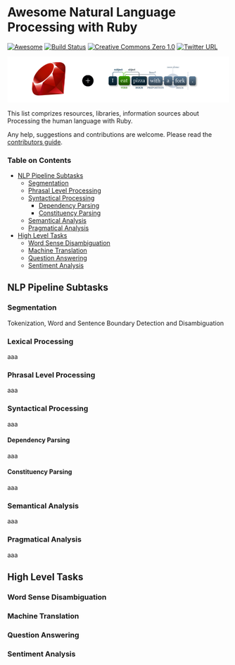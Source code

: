 # Awesome Natural Language Processing with Ruby
[![Awesome](https://cdn.rawgit.com/sindresorhus/awesome/d7305f38d29fed78fa85652e3a63e154dd8e8829/media/badge.svg)](https://github.com/sindresorhus/awesome)
[![Build Status](https://api.travis-ci.org/arbox/Awesome-Natural-Language-Processing-with-Ruby.svg?branch=master)](https://api.travis-ci.org/arbox/Awesome-Natural-Language-Processing-with-Ruby)
[![Creative Commons Zero 1.0](http://img.shields.io/badge/License-CC0-green.svg)](https://creativecommons.org/publicdomain/zero/1.0/)
[![Twitter URL](https://img.shields.io/twitter/url/http/shields.io.svg?style=social)](https://twitter.com/intent/tweet?button_hashtag=RubyNLP&text=Look!%20Awesome!&url=https://github.com/arbox/Awesome-Natural-Language-Processing-with-Ruby)

<img src="assets/header.png" />

This list comprizes resources, libraries, information sources about Processing the human language with Ruby.

Any help, suggestions and contributions are welcome. Please read the [contributors guide](CONTRIBUTING.md).

### Table on Contents

* [NLP Pipeline Subtasks](#nlp-pipeline-subtasks)
  * [Segmentation](#segmentation)
  * [Phrasal Level Processing](#phrasal-level-processing)
  * [Syntactical Processing](#syntactic-processing)
    * [Dependency Parsing](#dependency-parsing)
    * [Constituency Parsing](#constituency-parsing)
  * [Semantical Analysis](#semantic-analysis)
  * [Pragmatical Analysis](#pragmatic-analysis)
* [High Level Tasks](#high-level-tasks)
  * [Word Sense Disambiguation](#word-sense-disambiguation)
  * [Machine Translation](#machine-translation)
  * [Question Answering](#question-answering)
  * [Sentiment Analysis](#sentiment-analysis)

## NLP Pipeline Subtasks

### Segmentation

Tokenization, Word and Sentence Boundary Detection and Disambiguation

### Lexical Processing
aaa

### Phrasal Level Processing
aaa

### Syntactical Processing
aaa

#### Dependency Parsing
aaa

#### Constituency Parsing
aaa

### Semantical Analysis
aaa

### Pragmatical Analysis
aaa

## High Level Tasks

### Word Sense Disambiguation

### Machine Translation

### Question Answering

### Sentiment Analysis
